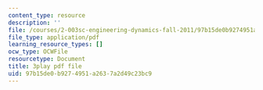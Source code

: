 ```yaml
---
content_type: resource
description: ''
file: /courses/2-003sc-engineering-dynamics-fall-2011/97b15de0b9274951a2637a2d49c23bc9_tm51lwadMOc.pdf
file_type: application/pdf
learning_resource_types: []
ocw_type: OCWFile
resourcetype: Document
title: 3play pdf file
uid: 97b15de0-b927-4951-a263-7a2d49c23bc9
---
```

